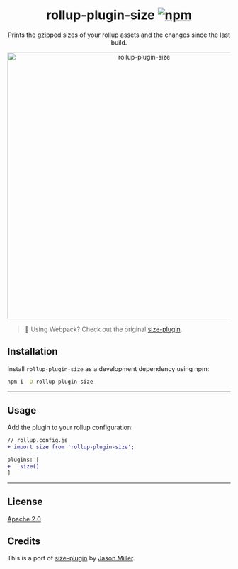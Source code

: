 <p align="center">
  <h1 align="center">
    rollup-plugin-size
    <a href="https://www.npmjs.org/package/rollup-plugin-size"><img src="https://img.shields.io/npm/v/rollup-plugin-size.svg?style=flat&v1" alt="npm"></a>
  </h1>
</p>

<p align="center">
  Prints the gzipped sizes of your rollup assets and the changes since the last build.
</p>

<p align="center">
  <img src="https://i.imgur.com/SE1mlK2.png" width="602" alt="rollup-plugin-size">
</p>

> 🙋 Using Webpack? Check out the original [size-plugin](https://github.com/GoogleChromeLabs/size-plugin).

## Installation

Install `rollup-plugin-size` as a development dependency using npm:

```sh
npm i -D rollup-plugin-size
```

---

## Usage

Add the plugin to your rollup configuration:

```diff
// rollup.config.js
+ import size from 'rollup-plugin-size';

plugins: [
+   size()
]
```

---

## License

[Apache 2.0](LICENSE)

## Credits

This is a port of [size-plugin](https://github.com/GoogleChromeLabs/size-plugin) by [Jason Miller](https://github.com/developit).
